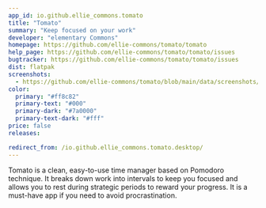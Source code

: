 ```yaml
---
app_id: io.github.ellie_commons.tomato
title: "Tomato"
summary: "Keep focused on your work"
developer: "elementary Commons"
homepage: https://github.com/ellie-commons/tomato/tomato
help_page: https://github.com/ellie-commons/tomato/tomato/issues
bugtracker: https://github.com/ellie-commons/tomato/tomato/issues
dist: flatpak
screenshots:
  - https://github.com/ellie-commons/tomato/blob/main/data/screenshots/pomodoro.png?raw=true
color:
  primary: "#ff8c82"
  primary-text: "#000"
  primary-dark: "#7a0000"
  primary-text-dark: "#fff"
price: false
releases:

redirect_from: /io.github.ellie_commons.tomato.desktop/
---
```


<p>Tomato is a clean, easy-to-use time manager based on Pomodoro technique. It breaks down work into intervals to keep you focused and allows you to rest during strategic periods to reward your progress. It is a must-have app if you need to avoid procrastination.</p>